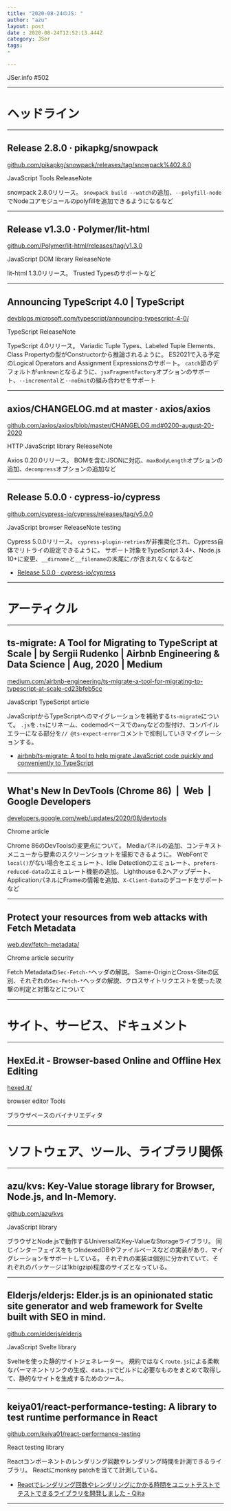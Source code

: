 ```yaml
---
title: "2020-08-24のJS: "
author: "azu"
layout: post
date : 2020-08-24T12:52:13.444Z
category: JSer
tags:
-

---
```


JSer.info #502

----

<h1 class="site-genre">ヘッドライン</h1>

----

## Release 2.8.0 · pikapkg/snowpack
[github.com/pikapkg/snowpack/releases/tag/snowpack%402.8.0](https://github.com/pikapkg/snowpack/releases/tag/snowpack%402.8.0 "Release 2.8.0 · pikapkg/snowpack")
<p class="jser-tags jser-tag-icon"><span class="jser-tag">JavaScript</span> <span class="jser-tag">Tools</span> <span class="jser-tag">ReleaseNote</span></p>

snowpack 2.8.0リリース。
`snowpack build --watch`の追加、`--polyfill-node`でNodeコアモジュールのpolyfillを追加できるようになるなど


----

## Release v1.3.0 · Polymer/lit-html
[github.com/Polymer/lit-html/releases/tag/v1.3.0](https://github.com/Polymer/lit-html/releases/tag/v1.3.0 "Release v1.3.0 · Polymer/lit-html")
<p class="jser-tags jser-tag-icon"><span class="jser-tag">JavaScript</span> <span class="jser-tag">DOM</span> <span class="jser-tag">library</span> <span class="jser-tag">ReleaseNote</span></p>

lit-html 1.3.0リリース。
Trusted Typesのサポートなど


----

## Announcing TypeScript 4.0 | TypeScript
[devblogs.microsoft.com/typescript/announcing-typescript-4-0/](https://devblogs.microsoft.com/typescript/announcing-typescript-4-0/ "Announcing TypeScript 4.0 | TypeScript")
<p class="jser-tags jser-tag-icon"><span class="jser-tag">TypeScript</span> <span class="jser-tag">ReleaseNote</span></p>

TypeScript 4.0リリース。
Variadic Tuple Types、Labeled Tuple Elements、Class Propertyの型がConstructorから推論されるように。
ES2021で入る予定のLogical Operators and Assignment Expressionsのサポート。
`catch`節のデフォルトが`unknown`となるように、`jsxFragmentFactory`オプションのサポート、`--incremental`と`--noEmit`の組み合わせをサポート


----

## axios/CHANGELOG.md at master · axios/axios
[github.com/axios/axios/blob/master/CHANGELOG.md#0200-august-20-2020](https://github.com/axios/axios/blob/master/CHANGELOG.md#0200-august-20-2020 "axios/CHANGELOG.md at master · axios/axios")
<p class="jser-tags jser-tag-icon"><span class="jser-tag">HTTP</span> <span class="jser-tag">JavaScript</span> <span class="jser-tag">library</span> <span class="jser-tag">ReleaseNote</span></p>

Axios 0.20.0リリース。
BOMを含むJSONに対応、`maxBodyLength`オプションの追加、`decompress`オプションの追加など


----

## Release 5.0.0 · cypress-io/cypress
[github.com/cypress-io/cypress/releases/tag/v5.0.0](https://github.com/cypress-io/cypress/releases/tag/v5.0.0 "Release 5.0.0 · cypress-io/cypress")
<p class="jser-tags jser-tag-icon"><span class="jser-tag">JavaScript</span> <span class="jser-tag">browser</span> <span class="jser-tag">ReleaseNote</span> <span class="jser-tag">testing</span></p>

Cypress 5.0.0リリース。
`cypress-plugin-retries`が非推奨化され、Cypress自体でリトライの設定できるように。
サポート対象をTypeScript 3.4+、Node.js 10+に変更、`__dirname`と`__filename`の末尾に`/`が含まれなくなるなど

- [Release 5.0.0 · cypress-io/cypress](https://github.com/cypress-io/cypress/releases/tag/v5.0.0 "Release 5.0.0 · cypress-io/cypress")

----
<h1 class="site-genre">アーティクル</h1>

----

## ts-migrate: A Tool for Migrating to TypeScript at Scale | by Sergii Rudenko | Airbnb Engineering & Data Science | Aug, 2020 | Medium
[medium.com/airbnb-engineering/ts-migrate-a-tool-for-migrating-to-typescript-at-scale-cd23bfeb5cc](https://medium.com/airbnb-engineering/ts-migrate-a-tool-for-migrating-to-typescript-at-scale-cd23bfeb5cc "ts-migrate: A Tool for Migrating to TypeScript at Scale | by Sergii Rudenko | Airbnb Engineering & Data Science | Aug, 2020 | Medium")
<p class="jser-tags jser-tag-icon"><span class="jser-tag">JavaScript</span> <span class="jser-tag">TypeScript</span> <span class="jser-tag">article</span></p>

JavaScriptからTypeScriptへのマイグレーションを補助する`ts-migrate`について。
`.js`を`.ts`にリネーム、codemodベースでの`any`などの型付け、コンパイルエラーになる部分を`// @ts-expect-error`コメントで抑制していきマイグレーションする。

- [airbnb/ts-migrate: A tool to help migrate JavaScript code quickly and conveniently to TypeScript](https://github.com/airbnb/ts-migrate "airbnb/ts-migrate: A tool to help migrate JavaScript code quickly and conveniently to TypeScript")

----

## What's New In DevTools (Chrome 86)  |  Web  |  Google Developers
[developers.google.com/web/updates/2020/08/devtools](https://developers.google.com/web/updates/2020/08/devtools "What's New In DevTools (Chrome 86)  |  Web  |  Google Developers")
<p class="jser-tags jser-tag-icon"><span class="jser-tag">Chrome</span> <span class="jser-tag">article</span></p>

Chrome 86のDevToolsの変更点について。
Mediaパネルの追加、コンテキストメニューから要素のスクリーンショットを撮影できるように。
WebFontで`local()`がない場合をエミュレート、Idle Detectionのエミュレート、`prefers-reduced-data`のエミュレート機能の追加。
Lighthouse 6.2へアップデート、ApplicationパネルにFrameの情報を追加、`X-Client-Data`のデコードをサポートなど


----

## Protect your resources from web attacks with Fetch Metadata
[web.dev/fetch-metadata/](https://web.dev/fetch-metadata/ "Protect your resources from web attacks with Fetch Metadata")
<p class="jser-tags jser-tag-icon"><span class="jser-tag">Chrome</span> <span class="jser-tag">article</span> <span class="jser-tag">security</span></p>

Fetch Metadataの`Sec-Fetch-*`ヘッダの解説。
Same-OriginとCross-Siteの区別、それぞれの`Sec-Fetch-*`ヘッダの解説、クロスサイトリクエストを使った攻撃の判定と対策などについて


----
<h1 class="site-genre">サイト、サービス、ドキュメント</h1>

----

## HexEd.it - Browser-based Online and Offline Hex Editing
[hexed.it/](https://hexed.it/ "HexEd.it - Browser-based Online and Offline Hex Editing")
<p class="jser-tags jser-tag-icon"><span class="jser-tag">browser</span> <span class="jser-tag">editor</span> <span class="jser-tag">Tools</span></p>

ブラウザベースのバイナリエディタ


----
<h1 class="site-genre">ソフトウェア、ツール、ライブラリ関係</h1>

----

## azu/kvs: Key-Value storage library for Browser, Node.js, and In-Memory.
[github.com/azu/kvs](https://github.com/azu/kvs "azu/kvs: Key-Value storage library for Browser, Node.js, and In-Memory.")
<p class="jser-tags jser-tag-icon"><span class="jser-tag">JavaScript</span> <span class="jser-tag">library</span></p>

ブラウザとNode.jsで動作するUniversalなKey-ValueなStorageライブラリ。
同じインターフェイスをもつIndexedDBやファイルベースなどの実装があり、マイグレーションをサポートしている。
それぞれの実装は個別に分かれていて、それぞれのパッケージは1kb(gzip)程度のサイズとなっている。


----

## Elderjs/elderjs: Elder.js is an opinionated static site generator and web framework for Svelte built with SEO in mind.
[github.com/elderjs/elderjs](https://github.com/elderjs/elderjs "Elderjs/elderjs: Elder.js is an opinionated static site generator and web framework for Svelte built with SEO in mind.")
<p class="jser-tags jser-tag-icon"><span class="jser-tag">JavaScript</span> <span class="jser-tag">Svelte</span> <span class="jser-tag">library</span></p>

Svelteを使った静的サイトジェネレーター。
規約ではなく`route.js`による柔軟なパーマネントリンクの生成、`data.js`でビルドに必要なものをまとめて取得して、静的なサイトを生成するためのツール。


----

## keiya01/react-performance-testing: A library to test runtime performance in React
[github.com/keiya01/react-performance-testing](https://github.com/keiya01/react-performance-testing "keiya01/react-performance-testing: A library to test runtime performance in React")
<p class="jser-tags jser-tag-icon"><span class="jser-tag">React</span> <span class="jser-tag">testing</span> <span class="jser-tag">library</span></p>

Reactコンポーネントのレンダリング回数やレンダリング時間を計測できるライブラリ。
Reactにmonkey patchを当てて計測している。

- [Reactでレンダリング回数やレンダリングにかかる時間をユニットテストでテストできるライブラリを開発しました - Qiita](https://qiita.com/keiya01/items/93d83911fb44170717c2 "Reactでレンダリング回数やレンダリングにかかる時間をユニットテストでテストできるライブラリを開発しました - Qiita")

----
